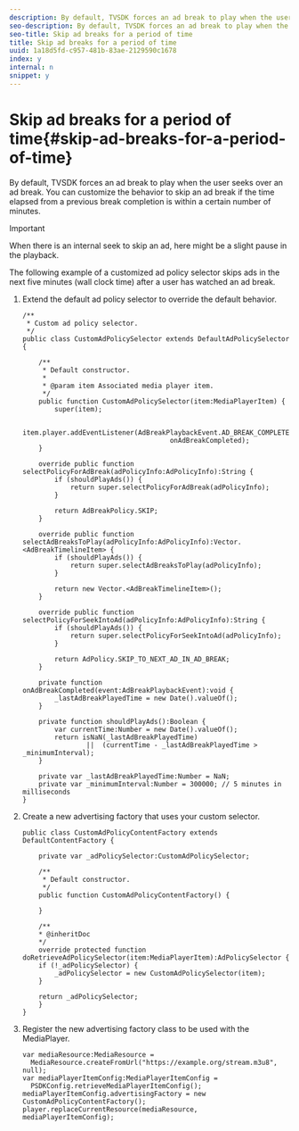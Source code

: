 ```yaml
---
description: By default, TVSDK forces an ad break to play when the user seeks over an ad break. You can customize the behavior to skip an ad break if the time elapsed from a previous break completion is within a certain number of minutes.
seo-description: By default, TVSDK forces an ad break to play when the user seeks over an ad break. You can customize the behavior to skip an ad break if the time elapsed from a previous break completion is within a certain number of minutes.
seo-title: Skip ad breaks for a period of time
title: Skip ad breaks for a period of time
uuid: 1a18d5fd-c957-481b-83ae-2129590c1678
index: y
internal: n
snippet: y
---
```


# Skip ad breaks for a period of time{#skip-ad-breaks-for-a-period-of-time}

By default, TVSDK forces an ad break to play when the user seeks over an ad break. You can customize the behavior to skip an ad break if the time elapsed from a previous break completion is within a certain number of minutes.

>[!IMPORTANT]
>
>When there is an internal seek to skip an ad, here might be a slight pause in the playback.

The following example of a customized ad policy selector skips ads in the next five minutes (wall clock time) after a user has watched an ad break. 

1. Extend the default ad policy selector to override the default behavior.

   ```
   /** 
    * Custom ad policy selector. 
    */ 
   public class CustomAdPolicySelector extends DefaultAdPolicySelector { 
     
       /** 
        * Default constructor. 
        * 
        * @param item Associated media player item. 
        */ 
       public function CustomAdPolicySelector(item:MediaPlayerItem) { 
           super(item); 
     
           item.player.addEventListener(AdBreakPlaybackEvent.AD_BREAK_COMPLETED,  
                                        onAdBreakCompleted); 
       } 
     
       override public function selectPolicyForAdBreak(adPolicyInfo:AdPolicyInfo):String { 
           if (shouldPlayAds()) { 
               return super.selectPolicyForAdBreak(adPolicyInfo); 
           } 
     
           return AdBreakPolicy.SKIP; 
       } 
     
       override public function selectAdBreaksToPlay(adPolicyInfo:AdPolicyInfo):Vector.<AdBreakTimelineItem> { 
           if (shouldPlayAds()) { 
               return super.selectAdBreaksToPlay(adPolicyInfo); 
           } 
     
           return new Vector.<AdBreakTimelineItem>(); 
       } 
     
       override public function selectPolicyForSeekIntoAd(adPolicyInfo:AdPolicyInfo):String { 
           if (shouldPlayAds()) { 
               return super.selectPolicyForSeekIntoAd(adPolicyInfo); 
           } 
     
           return AdPolicy.SKIP_TO_NEXT_AD_IN_AD_BREAK; 
       } 
     
       private function onAdBreakCompleted(event:AdBreakPlaybackEvent):void { 
           _lastAdBreakPlayedTime = new Date().valueOf(); 
       } 
     
       private function shouldPlayAds():Boolean { 
           var currentTime:Number = new Date().valueOf(); 
           return isNaN(_lastAdBreakPlayedTime) 
                   ||  (currentTime - _lastAdBreakPlayedTime > _minimumInterval); 
       } 
     
       private var _lastAdBreakPlayedTime:Number = NaN; 
       private var _minimumInterval:Number = 300000; // 5 minutes in milliseconds 
   }
   ```

1. Create a new advertising factory that uses your custom selector.

   ```
   public class CustomAdPolicyContentFactory extends DefaultContentFactory { 
     
       private var _adPolicySelector:CustomAdPolicySelector; 
            
       /** 
        * Default constructor. 
        */ 
       public function CustomAdPolicyContentFactory() { 
                
       } 
            
       /** 
       * @inheritDoc 
       */ 
       override protected function doRetrieveAdPolicySelector(item:MediaPlayerItem):AdPolicySelector { 
       if (!_adPolicySelector) { 
           _adPolicySelector = new CustomAdPolicySelector(item); 
       } 
                            
       return _adPolicySelector; 
       } 
   }
   ```

1. Register the new advertising factory class to be used with the MediaPlayer.

   ```
   var mediaResource:MediaResource =  
     MediaResource.createFromUrl("https://example.org/stream.m3u8", null); 
   var mediaPlayerItemConfig:MediaPlayerItemConfig =  
     PSDKConfig.retrieveMediaPlayerItemConfig(); 
   mediaPlayerItemConfig.advertisingFactory = new CustomAdPolicyContentFactory(); 
   player.replaceCurrentResource(mediaResource, mediaPlayerItemConfig);
   ```

